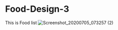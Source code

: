 # Food-Design-3
This is Food list 
![Screenshot_20200705_073257 (2)](https://user-images.githubusercontent.com/62168123/86524853-644afb80-be9d-11ea-9328-83cc1c0ca1f3.png)
